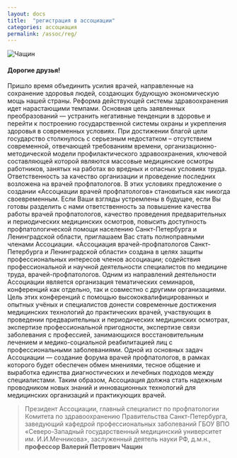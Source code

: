 ```yaml
---
layout: docs
title:  "регистрация в ассоциации"
categories: ассоциация
permalink: /assoc/reg/
---
```


![Чащин](https://dl.dropboxusercontent.com/u/15654124/avpnw/cha.jpg)

#### Дорогие друзья!

Пришло время объединить усилия врачей, направленные на сохранение здоровья людей,  создающих будующую экономическую мощь нашей страны. Реформа действующей системы здравоохранения идет нарастающими темпами. Основная цель заявленных преобразований — устранить негативные тенденции в здоровье и перейти к построению государственной системы охраны и укрепления здоровья в современных условиях. При достижении благой цели государство столкнулось с серьезным недостатком – отсутствием современной, отвечающей требованиям времени, организационно-методической модели профилактического здравоохранения, ключевой составляющей которой являются массовые медицинские осмотры работников, занятых на работах во вредных и опасных условиях труда. Ответственность за качество организации и проведение последних возложена на врачей профпатологов. В этих условиях предложение о создании «Ассоциации врачей профпатологов» становиться как никогда своевременным. 
Если Ваши взгляды устремлены в будущее, если Вы готовы разделить с нами ответственность за повышение качества работы врачей профпатологов, качество проведения предварительных и периодических медицинских осмотров, повысить доступность профпатологической помощи населению Санкт-Петербурга и Ленинградской области, приглашаем Вас стать полноправными членами Ассоциации.
«Ассоциация врачей-профпатологов Санкт-Петербурга и Ленинградской области» создана в целях защиты профессиональных интересов членов ассоциации; содействия профессиональной и научной деятельности специалистов по медицине труда, врачей-профпатологов.
Одним из направлений деятельности Ассоциации является организация тематических семинаров, конференций как отдельно, так и совместно с другими организациями. Цель этих конференций с помощью высококвалифицированных и опытных учёных и специалистов донести современные достижения медицинских технологий до практических врачей, участвующих в проведении предварительных и периодических медицинских осмотрах, экспертизе профессиональной пригодности, экспертизе связи заболевания с профессией, занимающихся восстановительным лечением и медико-социальной реабилитацией лиц с профессиональными заболеваниями.
Одной из основных задач Ассоциации — создание форума врачей профпатологов, в рамках которого будет обеспечен обмен мнениями, тесное общение и выработка единства диагностических и лечебных подходов между специалистами.
Таким образом, Ассоциация должна стать надежным проводником новых знаний и инновационных технологий для медицинских организаций и практикующих врачей.
 

> Президент Ассоциации,
главный специалист по профпатологии Комитета по здравоохранению
Правительства Санкт-Петербурга,
заведующий кафедрой профессиональных заболеваний
ГБОУ ВПО «Северо-Западный государственный медицинский университет им. И.И.Мечникова»,
заслуженный деятель науки РФ, д.м.н., **профессор Валерий Петрович Чащин**
